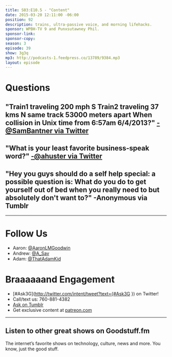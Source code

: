 ```yaml
---
title: S03:E10.5 - "Content"
date: 2015-03-20 12:11:00 -06:00
position: 92
description: trains, ultra-passive voice, and morning lifehacks.
sponsor: WPBH-TV 9 and Punxsutawney Phil.
sponsor-link: 
sponsor-copy: 
season: 3
episode: 39
show: 3g3q
mp3: http://podcasts-1.feedpress.co/13789/9384.mp3
layout: episode
---
```


# Questions

## "Train1 traveling 200 mph S Train2 traveling 37 kms N same track 53000 meters apart When collision in Unix time from 6:57am 6/4/2013?" [-@SamBantner via Twitter](http://twitter.com/SamBantner/status/574376464436621313)

## "What is your least favorite business-speak word?" [-@ahuster via Twitter](http://ift.tt/1w4AmrA)

## "Hey you guys should do a self help special: a possible question is: What do you do to get yourself out of bed when you really need to but absolutely don't want to?" -Anonymous via Tumblr

***

# Follow Us
* Aaron: [@AaronLMGoodwin](http://twitter.com/aaronlmgoodwin)
* Andrew: [@A_Sav](http://twitter.com/a_sav)
* Adam: [@ThatAdamKid](http://twitter.com/thatadamkid)

# Braaaaaand Engagement
* [#Ask3G](http://twitter.com/intent/tweet?text={#Ask3G }) on Twitter!
* Call/text us: 760-881-4382
* [Ask on Tumblr](http://3g3q.co/ask)
* Get exclusive content at [patreon.com](http://www.patreon.com/3g3q)

***

## Listen to other great shows on Goodstuff.fm
The internet’s favorite shows on technology, culture, news and more. You know, just the good stuff.
